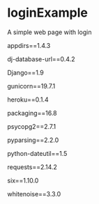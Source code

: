 # loginExample
A simple web page with login

appdirs==1.4.3

dj-database-url==0.4.2

Django==1.9

gunicorn==19.7.1

heroku==0.1.4

packaging==16.8

psycopg2==2.7.1

pyparsing==2.2.0

python-dateutil==1.5

requests==2.14.2

six==1.10.0

whitenoise==3.3.0

